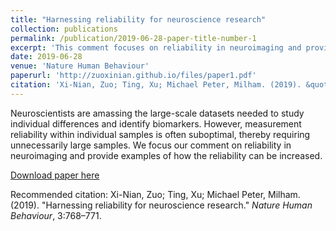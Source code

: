 ```yaml
---
title: "Harnessing reliability for neuroscience research"
collection: publications
permalink: /publication/2019-06-28-paper-title-number-1
excerpt: 'This comment focuses on reliability in neuroimaging and provides examples of how the reliability can be increased.'
date: 2019-06-28
venue: 'Nature Human Behaviour'
paperurl: 'http://zuoxinian.github.io/files/paper1.pdf'
citation: 'Xi-Nian, Zuo; Ting, Xu; Michael Peter, Milham. (2019). &quot;Harnessing reliability for neuroscience research.&quot; <i>Nature Human Behaviour</i>, 3:768–771.'
---
```

Neuroscientists are amassing the large-scale datasets needed to study individual differences and identify biomarkers. However, measurement reliability within individual samples is often suboptimal, thereby requiring unnecessarily large samples. We focus our comment on reliability in neuroimaging and provide examples of how the reliability can be increased.

[Download paper here](http://zuoxinian.github.io/files/paper1.pdf)

Recommended citation: Xi-Nian, Zuo; Ting, Xu; Michael Peter, Milham. (2019). &quot;Harnessing reliability for neuroscience research.&quot; <i>Nature Human Behaviour</i>, 3:768–771.
